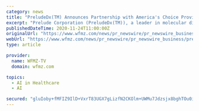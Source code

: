 ```yaml
---
category: news
title: "PreludeDx(TM) Announces Partnership with America's Choice Provider Network"
excerpt: "Prelude Corporation (PreludeDx(TM)), a leader in molecular diagnostics and precision medicine for early stage breast cancer, announced today that it has signed"
publishedDateTime: 2020-11-24T11:00:00Z
originalUrl: "https://www.wfmz.com/news/pr_newswire/pr_newswire_business/preludedx-tm-announces-partnership-with-americas-choice-provider-network/article_f90d1080-8d16-566e-aa8d-ef9e95373dd4.html"
webUrl: "https://www.wfmz.com/news/pr_newswire/pr_newswire_business/preludedx-tm-announces-partnership-with-americas-choice-provider-network/article_f90d1080-8d16-566e-aa8d-ef9e95373dd4.html"
type: article

provider:
  name: WFMZ-TV
  domain: wfmz.com

topics:
  - AI in Healthcare
  - AI

secured: "gluIoby+fMFIZ9IlD+VxrT83UGX7gLizfN2CKOlm+UWMu7Jdzsjx8bghTOu0iTX04ecqTh9ubImt8nYM6F6LJZ6gJngKT1Z92Kl2r/IJy5hXzndlmMb0KrNLEMQXB1H85Q+ELttlEg2aygpRLpsPiQc6qnMpOnhb8OdC1JZM/Ba9XqT1Oa66L3q1hLmmtxwMDXRFdPmdZ/AAULI/zJtDzLXqn+jzy6c3dukEqexFj3exZX/iX8WLdk8J/hPrHgEt6jbapFyZXHil/3rh0HX5XJBHC+Mzpa52BC5uOXYKgb8C3Eje1mzuaji3RV/gjefv27ho7aZxO+xJ554QqyswLSkf6z6Xdc9HwesCPWQm1fQ=;9hpbG/X3JoYZ+mZ8/WIflg=="
---
```


